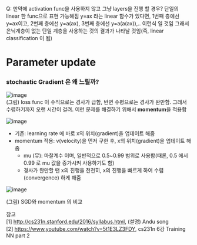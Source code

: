 Q: 만약에 activation func을 사용하지 않고 그냥 layers을 진행 할 경우? 
단일의 linear 한 func으로 표현 가능해짐
y=ax 라는 linear 함수가 있다면, 1번째 층에선 y=ax이고, 2번째 층에선 y=a(ax), 3번째 층에선 y=a(a(ax)),.. 이런식 일 것임
그래서 은닉계층이 없는 단일 계층을 사용하는 것의 결과가 나타날 것임(즉, linear classification 이 됨)

# Parameter update
### stochastic Gradient 은 왜 느릴까?
![image](https://user-images.githubusercontent.com/56099627/70980180-39ae7680-20f6-11ea-8fd0-a7b11cf981d7.png)  
(그림) loss func 이 수직으로는 경사가 급함, 반면 수평으로는 경사가 완만함. 그래서 수렴하기까지 오랜 시간이 걸려. 이런 문제를 해결하기 위해서 **momentum**을 적용함

![image](https://user-images.githubusercontent.com/56099627/70980894-73cc4800-20f7-11ea-92c2-1475d65f410c.png)  
- 기존: learning rate 에 바로 x의 위치(gradient)을 업데이트 해줌
- momentum 적용: v(velocity)을 먼저 구한 후, x의 위치(gradient)을 업데이트 해줌
  - mu (뮤): 마찰계수 이며, 일반적으로 0.5~0.99 범위로 사용함(때론, 0.5 에서 0.99 로 mu 값을 증가시켜 사용하기도 함)
  - 경사가 완만할 땐 x의 진행을 천천히, x의 진행을 빠르게 하여 수렴(convergence) 하게 해줌

![image](https://user-images.githubusercontent.com/56099627/70981948-7c258280-20f9-11ea-972e-e8b54d2ef6d2.png)  
  
(그림) SGD와 momentum 의 비교




참고  
[1] http://cs231n.stanford.edu/2016/syllabus.html, (설명) Andu song  
[2] https://www.youtube.com/watch?v=5t1E3LZ3FDY, cs231n 6강 Training NN part 2
